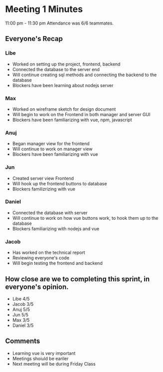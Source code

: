 # Meeting 1 Minutes
11:00 pm - 11:30 pm
Attendance was 6/6 teammates.

## Everyone's Recap

### Libe
- Worked on setting up the project, frontend, backend
- Connected the database to the server end
- Will continue creating sql methods and connecting the backend to the database
- Blockers have been learning about nodejs server

### Max
- Worked on wireframe sketch for design document
- Will begin to work on the Frontend in both manager and server GUI
- Blockers have been familiarizing with vue, npm, javascript

### Anuj
- Began manager view for the frontend
- Will continue to work on manager view
- Blockers have been familiarizing with vue

### Jun
- Created server view Frontend
- Will hook up the frontend buttons to database
- Blockers familizrizing with vue

### Daniel
- Connected the database with server
- Will continue to work on how vue buttons work, to hook them up to the database
- Blockers familiarizing with nodejs and vue

### Jacob
- Has worked on the technical report
- Reviewing everyone's code
- Will begin testing the frontend and backend

## How close are we to completing this sprint, in everyone's opinion.
- Libe 4/5
- Jacob 3/5
- Anuj 5/5
- Jun 5/5
- Max 3/5
- Daniel 3/5

## Comments
- Learning vue is very important
- Meetings shoiuld be eariler
- Next meeting will be during Friday Class
